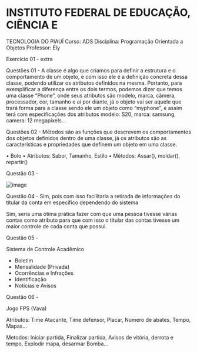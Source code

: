 # INSTITUTO FEDERAL DE EDUCAÇÃO, CIÊNCIA E
TECNOLOGIA DO PIAUÍ
Curso: ADS
Disciplina: Programação Orientada a Objetos
Professor: Ely

Exercício 01 - extra

Questões 01 - A classe é algo que criamos para definir a estrutura e o comportamento de um objeto, e com isso ele é a definição concreta dessa classe, podendo utilizar os atributos definidos na mesma. Portanto, para exemplificar a diferença entre os dois termos, podemos dizer que temos uma classe “Phone”, onde seus atributos são modelo, marca, câmera, processador, cor, tamanho e aí por diante, já o objeto vai ser aquele que trará forma para a classe sendo ele um objeto como “myphone”, e assim terá com especificações dos atributos modelo: S20, marca: samsung, camera: 12 megapixels… 

Questões 02 - Métodos são as funções que descrevem os comportamentos dos objetos definidos dentro de uma classe, já os atributos são as características e propriedades que definem um objeto em uma classe.

• Bolo
• Atributos: Sabor, Tamanho, Estilo
• Métodos: Assar(), moldar(), repartir()

Questão 03 - 

![image](https://github.com/user-attachments/assets/d4f57505-a303-4788-8291-02a1f0bc0511)

Questão 04 - 
Sim, pois com isso facilitaria a retirada de informações do titular da conta em específico dependendo do sistema

Sim, seria uma ótima prática fazer com que uma pessoa tivesse várias contas como atributo para que com isso o titular das contas tivesse um maior controle de cada conta que possui.


Questão 05 - 

Sistema de Controle Acadêmico  

- Boletim 
- Mensalidade (Privada) 
- Ocorrências e Infrações 
- Identificação
- Noticias e Avisos

Questão 06 - 

Jogo FPS (Vava)

Atributos:
Time Atacante, Time defensor, Placar, Número de abates, Tempo, Mapas…

Metodos:
Iniciar partida, Finalizar partida, Avisos de vitória, derrota e tempo, Explodir mapa, desarmar Bomba…
